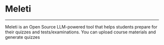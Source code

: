 # Meleti
---------------------------
Meleti is an Open Source LLM-powered tool that helps students prepare for their quizzes and tests/examinations. You can upload course materials and generate quizzes
